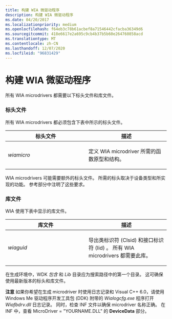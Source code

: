 ```yaml
---
title: 构建 WIA 微驱动程序
description: 构建 WIA 微驱动程序
ms.date: 04/20/2017
ms.localizationpriority: medium
ms.openlocfilehash: f64eb3c78b61acbef8a71546442cfacba36349d6
ms.sourcegitcommit: 418e6617e2a695c9cb4b37b5b60e264760858acd
ms.translationtype: MT
ms.contentlocale: zh-CN
ms.lasthandoff: 12/07/2020
ms.locfileid: "96831429"
---
```

# <a name="building-a-wia-microdriver"></a>构建 WIA 微驱动程序





所有 WIA microdrivers 都需要以下标头文件和库文件。

### <a name="header-files"></a>标头文件

所有 WIA microdrivers 都必须包含下表中所示的标头文件。

<table>
<colgroup>
<col width="50%" />
<col width="50%" />
</colgroup>
<thead>
<tr class="header">
<th>标头文件</th>
<th>描述</th>
</tr>
</thead>
<tbody>
<tr class="odd">
<td><p><em>wiamicro</em></p></td>
<td><p>定义 WIA microdriver 所需的函数原型和结构。</p></td>
</tr>
</tbody>
</table>

 

WIA microdrivers 可能需要额外的标头文件。 所需的标头取决于设备类型和所实现的功能。 参考部分中注明了这些要求。

### <a name="library-files"></a>库文件

WIA 使用下表中显示的库文件。

<table>
<colgroup>
<col width="50%" />
<col width="50%" />
</colgroup>
<thead>
<tr class="header">
<th>库文件</th>
<th>描述</th>
</tr>
</thead>
<tbody>
<tr class="odd">
<td><p><em>wiaguid</em></p></td>
<td><p>导出类标识符 (Clsid) 和接口标识符 (Iid) 。 所有 WIA microdrivers 都需要此库。</p></td>
</tr>
</tbody>
</table>

 

在生成环境中，WDK *包含* 和 *Lib* 目录应为搜索路径中的第一个目录。 这可确保使用最新版本的标头和库文件。

**注意**  如果你希望在生成 microdriver 时使用日志记录和 Visual C++ 6.0，请使用 Windows Me 驱动程序开发工具包 (DDK) 附带的 *Wialogcfg.exe* 程序打开 *Wiafbdrv.dll* 日志记录。 同时，检查 INF 文件以确保 microdriver 名称正确。 在 INF 中，查看 MicroDriver = "YOURNAME.DLL" 的 **DeviceData** 部分。

 

 

 




